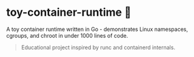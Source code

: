 # toy-container-runtime 🚗

A toy container runtime written in Go - demonstrates Linux namespaces,
cgroups, and chroot in under 1000 lines of code.

> Educational project inspired by runc and containerd internals.
